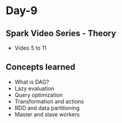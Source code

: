 # Day-9

## Spark Video Series - Theory

- Video 5 to 11

## Concepts learned

- What is DAG?
- Lazy evaluation
- Query optimization
- Transformation and actions
- RDD and data partitioning
- Master and slave workers
